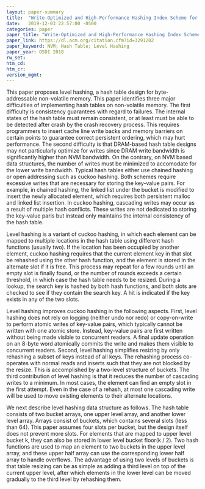 ```yaml
---
layout: paper-summary
title:  "Write-Optimized and High-Performance Hashing Index Scheme for Persistent Memory"
date:   2019-12-03 22:57:00 -0500
categories: paper
paper_title: "Write-Optimized and High-Performance Hashing Index Scheme for Persistent Memory"
paper_link: https://dl.acm.org/citation.cfm?id=3291202
paper_keyword: NVM; Hash Table; Level Hashing
paper_year: OSDI 2018
rw_set:
htm_cd:
htm_cr:
version_mgmt:
---
```


This paper proposes level hashing, a hash table design for byte-addressable non-volatile memory. This paper identifies three
major difficulties of implementing hash tables on non-volatile memory. The first difficulty is consistency guarantees with
regard to failures. The internal states of the hash table must remain consistent, or at least must be able to be detected
after crash by the crash recovery process. This requires programmers to insert cache line write backs and memory barriers
on certain points to guarantee correct persistent ordering, which may hurt performance. The second difficulty is that DRAM-based
hash table designs may not particularly optimize for writes since DRAM write bandwidth is significantly higher than NVM 
bandwidth. On the contrary, on NVM based data structures, the number of writes must be minimized to accomodate for the lower
write bandwidth. Typical hash tables either use chained hashing or open addressing such as cuckoo hashing. Both schemes 
require excessive writes that are necessary for storing the key-value pairs. For example, in chained hashing, the linked
list under the bucket is modified to insert the newly allocated element, which requires both persistent malloc and linked 
list insertion. In cuckoo hashing, cascading writes may occur as a result of multiple hash conflicts. These writes are
not dedicated to storing the key-value paris but instead only maintains the internal consistency of the hash table.

Level hashing is a variant of cuckoo hashing, in which each element can be mapped to multiple locations in the hash table
using different hash functions (usually two). If the location has been occupied by another element, cuckoo hashing requires 
that the current element key in that slot be rehashed using the other hash function, and the element is stored in the alternate 
slot if it is free. This process may repeat for a few rounds until an empty slot is finally found, or the number of rounds 
exceeds a certain threshold, in which case the hash table needs to be resized. During a lookup, the search key is hashed by
both hash functions, and both slots are checked to see if they contain the search key. A hit is indicated if the key exists
in any of the two slots.

Level hashing improves cuckoo hashing in the following aspects. First, level hashing does not rely on logging (neither undo
nor redo) or copy-on-write to perform atomic writes of key-value pairs, which typically cannot be written with one atomic
store. Instead, key-value pairs are first written without being made visible to concurrent readers. A final update operation
on an 8-byte word atomically commits the write and makes them visible to concurrent readers. Second, level hashing simplifies
resizing by only rehashing a subset of keys instead of all keys. The rehashing process co-operates with normal reads and 
inserts such that they are not blocked by the resize. This is accomplished by a two-level structure of buckets. The third
contribution of level hashing is that it reduces the number of cascading writes to a minimum. In most cases, the element
can find an empty slot in the first attempt. Even in the case of a rehash, at most one cascading write will be used to move
existing elements to their alternate locations. 

We next describe level hashing data structure as follows. The hash table consists of two bucket arrays, one upper level 
array, and another lower level array. Arrays consist of buckets, which contains several slots (less than 64). This paper 
assumes four slots per bucket, but the design itself does not prevent more slots. For elements that are mapped to upper 
level bucket k, they can also be stored in lower level bucket floor(k / 2). Two hash functions are used to map an element
to two buckets in the upper level array, and these upper half array can use the corresponding lower half array to handle 
overflows. The advantage of using two levels of buckets is that table resizing can be as simple as adding a third level
on top of the current upper level, after which elements in the lower level can be moved gradually to the third level by
rehashing them.

